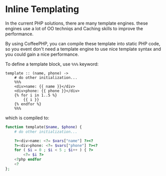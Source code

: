 Inline Templating
==================
In the current PHP solutions, there are many template engines. these engines use
a lot of OO techniqs and Caching skills to improve the performance.

By using CoffeePHP, you can compile these template into static PHP code, so you 
event don't need a template engine to use nice template syntax and you could gain 
a nice performance.

To define a template block, use `%%%` keyword:

```
template :: (name, phone) ->
    # do other initialization... 
    %%%
    <div>name: {{ name }}</div>
    <div>phone: {{ phone }}</div>
    {% for i in 1..5 %}
        {{ i }}
    {% endfor %}
    %%%
```

which is compiled to:

```php
function template($name, $phone) {
    # do other initialization... 

    ?><div>name: <?= $vars["name"] ?><?
    ?><div>phone: <?= $vars["phone"] ?><?
    for ( $i = 0 ; $i < 5 ; $i++ ) { ?> 
        <?= $i ?>
    <?php endfor
    <?
};
```




